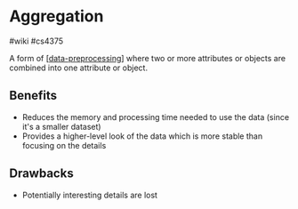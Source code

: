 # Aggregation
#wiki #cs4375 

A form of [[data-preprocessing]] where two or more attributes or objects are combined into one attribute or object.

## Benefits
- Reduces the memory and processing time needed to use the data (since it's a smaller dataset)
- Provides a higher-level look of the data which is more stable than focusing on the details

## Drawbacks
- Potentially interesting details are lost

[//begin]: # "Autogenerated link references for markdown compatibility"
[data-preprocessing]: data-preprocessing.md "Data Preprocessing"
[//end]: # "Autogenerated link references"